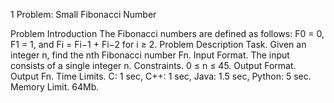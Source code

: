 1 Problem: Small Fibonacci Number

Problem Introduction
The Fibonacci numbers are defined as follows: F0 = 0, F1 = 1, and Fi =
Fi−1 + Fi−2 for i ≥ 2.
Problem Description
Task. Given an integer n, find the nth Fibonacci number Fn.
Input Format. The input consists of a single integer n.
Constraints. 0 ≤ n ≤ 45.
Output Format. Output Fn.
Time Limits. C: 1 sec, C++: 1 sec, Java: 1.5 sec, Python: 5 sec.
Memory Limit. 64Mb.

